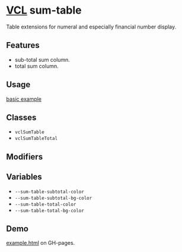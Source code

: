 # [VCL](https://github.com/vcl/vcl/doc) sum-table

Table extensions for numeral and especially financial number display.

## Features

- sub-total sum column.
- total sum column.

## Usage

[basic example](/demo/example.html)

## Classes

- `vclSumTable`
- `vclSumTableTotal`

## Modifiers

## Variables

- `--sum-table-subtotal-color`
- `--sum-table-subtotal-bg-color`
- `--sum-table-total-color`
- `--sum-table-total-bg-color`

## Demo

[example.html](/demo/example.html) on GH-pages.

